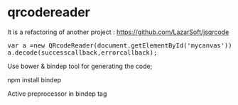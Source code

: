 # qrcodereader
It is a refactoring of another project : https://github.com/LazarSoft/jsqrcode

<pre>
var a =new QRcodeReader(document.getElementById('mycanvas'));//or var a =new QRcodeReader(document.getElementById('myimage'));
a.decode(successcallback,errorcallback);
</pre>


Use bower & bindep tool for generating the code;

npm install bindep

Active preprocessor in bindep tag
